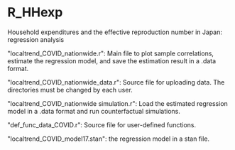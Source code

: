 # R_HHexp
Household expenditures and the effective reproduction number in Japan: regression analysis

"localtrend_COVID_nationwide.r": Main file to plot sample correlations, estimate the regression model, and save the estimation result in a .data format.

"localtrend_COVID_nationwide_data.r": Source file for uploading data. The directories must be changed by each user.

"localtrend_COVID_nationwide simulation.r": Load the estimated regression model in a .data format and run counterfactual simulations. 

"def_func_data_COVID.r": Source file for user-defined functions.

"localtrend_COVID_model17.stan": the regression model in a stan file. 
